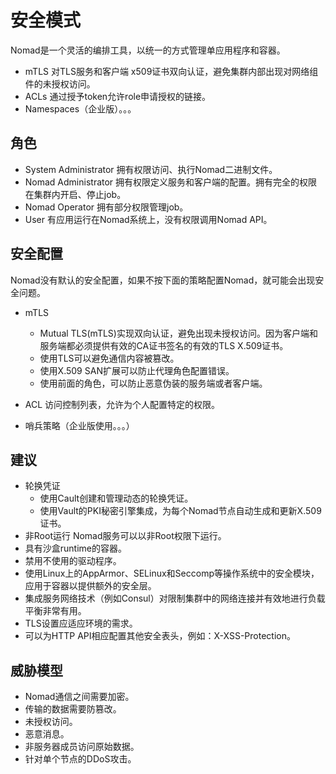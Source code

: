 # 安全模式

Nomad是一个灵活的编排工具，以统一的方式管理单应用程序和容器。

- mTLS
    对TLS服务和客户端 x509证书双向认证，避免集群内部出现对网络组件的未授权访问。
- ACLs
    通过授予token允许role申请授权的链接。
- Namespaces（企业版）。。。

## 角色

- System Administrator
    拥有权限访问、执行Nomad二进制文件。
- Nomad Administrator
    拥有权限定义服务和客户端的配置。拥有完全的权限在集群内开启、停止job。
- Nomad Operator
    拥有部分权限管理job。
- User
    有应用运行在Nomad系统上，没有权限调用Nomad API。

## 安全配置

Nomad没有默认的安全配置，如果不按下面的策略配置Nomad，就可能会出现安全问题。

- mTLS
    - Mutual TLS(mTLS)实现双向认证，避免出现未授权访问。因为客户端和服务端都必须提供有效的CA证书签名的有效的TLS X.509证书。
    - 使用TLS可以避免通信内容被篡改。
    - 使用X.509 SAN扩展可以防止代理角色配置错误。
    - 使用前面的角色，可以防止恶意伪装的服务端或者客户端。
- ACL
    访问控制列表，允许为个人配置特定的权限。

- 哨兵策略（企业版使用。。。）

## 建议

- 轮换凭证
    - 使用Cault创建和管理动态的轮换凭证。
    - 使用Vault的PKI秘密引擎集成，为每个Nomad节点自动生成和更新X.509证书。
- 非Root运行
    Nomad服务可以以非Root权限下运行。
- 具有沙盒runtime的容器。
- 禁用不使用的驱动程序。
- 使用Linux上的AppArmor、SELinux和Seccomp等操作系统中的安全模块，应用于容器以提供额外的安全层。
- 集成服务网络技术（例如Consul）对限制集群中的网络连接并有效地进行负载平衡非常有用。
- TLS设置应适应环境的需求。
- 可以为HTTP API相应配置其他安全表头，例如：X-XSS-Protection。

## 威胁模型

- Nomad通信之间需要加密。
- 传输的数据需要防篡改。
- 未授权访问。
- 恶意消息。
- 非服务器成员访问原始数据。
- 针对单个节点的DDoS攻击。
